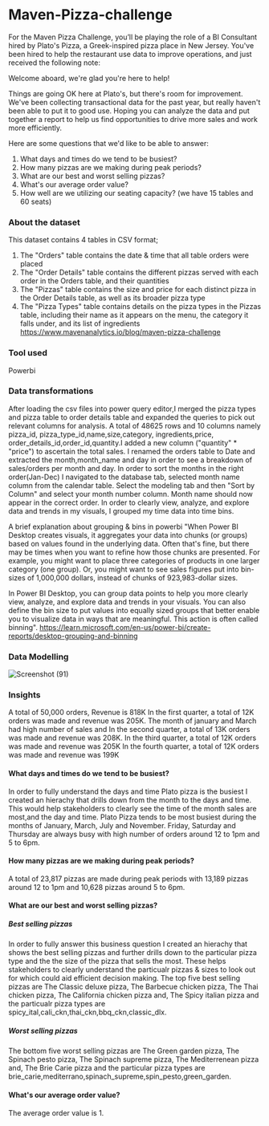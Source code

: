 # Maven-Pizza-challenge
For the Maven Pizza Challenge, you’ll be playing the role of a BI Consultant hired by Plato's Pizza, a Greek-inspired pizza place in New Jersey. You've been hired to help the restaurant use data to improve operations, and just received the following note:

Welcome aboard, we're glad you're here to help!

Things are going OK here at Plato's, but there's room for improvement. We've been collecting transactional data for the past year, but really haven't been able to put it to good use. Hoping you can analyze the data and put together a report to help us find opportunities to drive more sales and work more efficiently.

Here are some questions that we'd like to be able to answer:

1. What days and times do we tend to be busiest?
2. How many pizzas are we making during peak periods?
3. What are our best and worst selling pizzas?
4. What's our average order value?
5. How well are we utilizing our seating capacity? (we have 15 tables and 60 seats)

### About the dataset
  This dataset contains 4 tables in CSV format;
1. The "Orders" table contains the date & time that all table orders were placed
2. The "Order Details" table contains the different pizzas served with each order in the Orders table, and their quantities
3. The "Pizzas" table contains the size and price for each distinct pizza in the Order Details table, as well as its broader pizza type
4. The "Pizza Types" table contains details on the pizza types in the Pizzas table, including their name as it appears on the menu, the category it falls under, and its list of ingredients
https://www.mavenanalytics.io/blog/maven-pizza-challenge
### Tool used
Powerbi

### Data transformations
After loading the csv files into power query editor,I merged the pizza types and pizza table to order details table and expanded the queries to pick out relevant columns for analysis. A total of 48625 rows and 10 columns namely pizza_id, pizza_type_id,name,size,category, ingredients,price, order_details_id,order_id,quantity.I added a new column ("quantity" * "price") to ascertain the total sales.
I renamed the orders table to Date and extracted the month,month_name and day in order to see a breakdown of sales/orders per month and day. In order to sort the months in the right order(Jan-Dec) I navigated to the database tab, selected month name column from the calendar table. Select the modeling tab and then "Sort by Column" and select your month number column.  Month name should now appear in the correct order.
In order to clearly view, analyze, and explore data and trends in my visuals, I grouped my time data into time bins.

A brief explanation about grouping & bins in powerbi
"When Power BI Desktop creates visuals, it aggregates your data into chunks (or groups) based on values found in the underlying data. Often that's fine, but there    may be times when you want to refine how those chunks are presented. For example, you might want to place three categories of products in one larger category (one    group). Or, you might want to see sales figures put into bin-sizes of 1,000,000 dollars, instead of chunks of 923,983-dollar sizes.

In Power BI Desktop, you can group data points to help you more clearly view, analyze, and explore data and trends in your visuals. You can also define the bin        size to put values into equally sized groups that better enable you to visualize data in ways that are meaningful. This action is often called                  binning". https://learn.microsoft.com/en-us/power-bi/create-reports/desktop-grouping-and-binning
     
### Data Modelling
![Screenshot (91)](https://user-images.githubusercontent.com/81259955/193908536-394ef37c-9b47-426d-8dc8-f5c989f4dd29.png)

### Insights
A total of 50,000 orders, Revenue is 818K
In the first quarter, a total of 12K orders was made and revenue was 205K. The month of january and March had high number of sales and 
In the second quarter, a total of 13K orders was made and revenue was 208K.
In the third quarter, a total of 12K orders was made and revenue was 205K
In the fourth quarter, a total of 12K orders was made and revenue was 199K

#### What days and times do we tend to be busiest?
In order to fully understand the days and time Plato pizza is the busiest I created an hierachy that drills down from the month to the days and time. This would help stakeholders to clearly see the time of the month sales are most,and the day and time.
Plato Pizza tends to be most busiest during the months of January, March, July and November. Friday, Saturday and Thursday are always busy with high number of orders around 12 to 1pm and 5 to 6pm.

#### How many pizzas are we making during peak periods?
A total of 23,817 pizzas are made during peak periods with 13,189 pizzas around 12 to 1pm and 10,628 pizzas around 5 to 6pm.

#### What are our best and worst selling pizzas?
##### Best selling pizzas
In order to fully answer this business question I created an hierachy that shows the best selling pizzas and further drills down to the particular pizza type and the the size of the pizza that sells the most. These helps stakeholders to clearly understand the particualr pizzas & sizes to look out for which could aid efficient decision making.
The top five best selling pizzas are The Classic deluxe pizza, The Barbecue chicken pizza, The Thai chicken pizza, The California chicken pizza and, The Spicy italian pizza and the particualr pizza types are spicy_ital,cali_ckn,thai_ckn,bbq_ckn,classic_dlx.
##### Worst selling pizzas
The bottom five worst selling pizzas are The Green garden pizza, The Spinach pesto pizza, The Spinach supreme pizza, The Mediterrenean pizza and, The Brie Carie pizza and the particular pizza types are brie_carie,mediterrano,spinach_supreme,spin_pesto,green_garden.
#### What's our average order value?
The average order value is 1.
